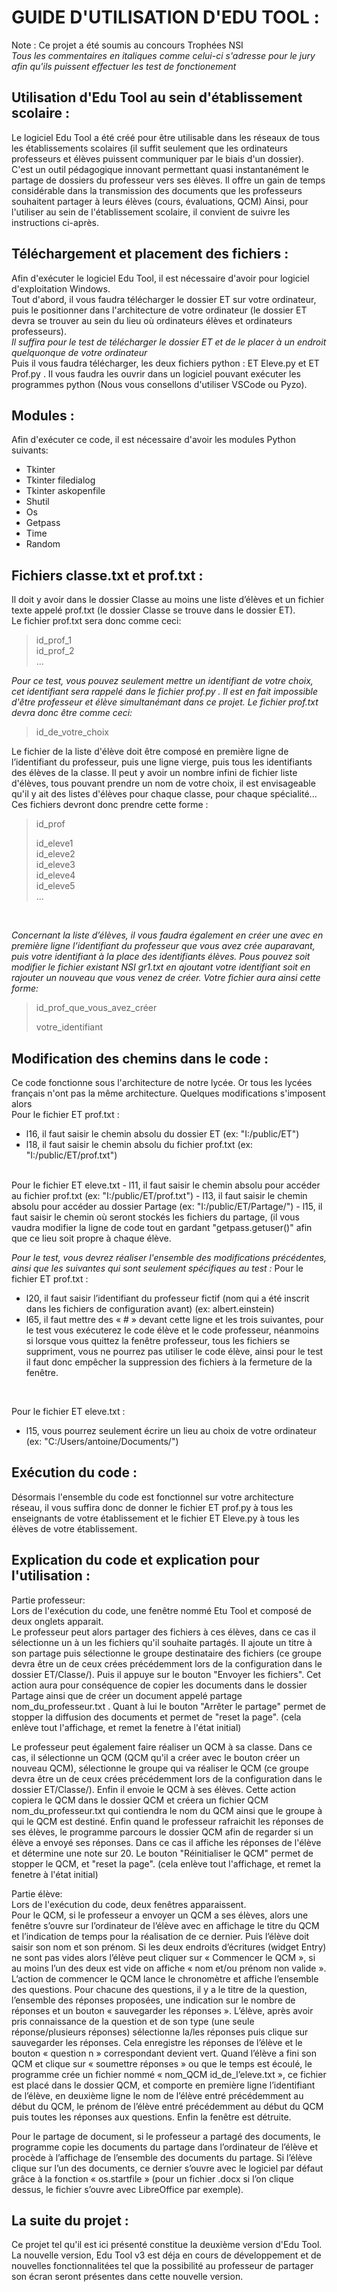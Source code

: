 # GUIDE D'UTILISATION D'EDU TOOL :

Note : Ce projet a été soumis au concours Trophées NSI
<br/>
*Tous les commentaires en italiques comme celui-ci s'adresse pour le jury afin qu'ils puissent effectuer les test de fonctionement*

Utilisation d'Edu Tool au sein d'établissement scolaire :
-----------------

Le logiciel Edu Tool a été créé pour être utilisable dans les réseaux de tous les établissements scolaires (il suffit seulement que les ordinateurs professeurs et élèves puissent communiquer par le biais d'un dossier). C'est un outil pédagogique innovant permettant quasi instantanément le partage de dossiers du professeur vers ses élèves. Il offre un gain de temps considérable dans la transmission des documents que les professeurs souhaitent partager à leurs élèves (cours, évaluations, QCM)
Ainsi, pour l'utiliser au sein de l'établissement scolaire, il convient de suivre les instructions ci-après.

Téléchargement et placement des fichiers :
-----------------
Afin d'exécuter le logiciel Edu Tool, il est nécessaire d'avoir pour logiciel d'exploitation Windows.
<br/>
Tout d'abord, il vous faudra télécharger le dossier ET sur votre ordinateur, puis le positionner dans l'architecture de votre ordinateur (le dossier ET devra se trouver au sein du lieu où ordinateurs élèves et ordinateurs professeurs).
<br/>
*Il suffira pour le test de télécharger le dossier ET et de le placer à un endroit quelquonque de votre ordinateur*
<br/>
Puis il vous faudra télécharger, les deux fichiers python : ET Eleve.py et ET Prof.py . Il vous faudra les ouvrir dans un logiciel pouvant exécuter les programmes python (Nous vous consellons d'utiliser VSCode ou Pyzo).

Modules :
-----------------
Afin d'exécuter ce code, il est nécessaire d'avoir les modules Python suivants:
-	Tkinter
-	Tkinter filedialog
-	Tkinter askopenfile
-	Shutil
-	Os
-	Getpass
-	Time
-	Random


Fichiers classe.txt et prof.txt :
-----------------

Il doit y avoir dans le dossier Classe au moins une liste d’élèves et un fichier texte appelé prof.txt (le dossier Classe se trouve dans le dossier ET).
<br/>
Le fichier prof.txt sera donc comme ceci:

>id_prof_1  
id_prof_2  
...

*Pour ce test, vous pouvez seulement mettre un identifiant de votre choix, cet identifiant sera rappelé dans le fichier prof.py . Il est en fait impossible d'être professeur et élève simultanémant dans ce projet. Le fichier prof.txt devra donc être comme ceci:*
>id_de_votre_choix


Le fichier de la liste d'élève doit être composé en première ligne de l’identifiant du professeur, puis une ligne vierge, puis tous les identifiants des élèves de la classe. Il peut y avoir un nombre infini de fichier liste d'élèves, tous pouvant prendre un nom de votre choix, il est envisageable qu'il y ait des listes d'élèves pour chaque classe, pour chaque spécialité... Ces fichiers devront donc prendre cette forme :

>id_prof  
>  
>id_eleve1  
id_eleve2  
id_eleve3  
id_eleve4  
id_eleve5  
...

<br/>

*Concernant la liste d’élèves, il vous faudra également en créer une avec en première ligne l’identifiant du professeur que vous avez crée auparavant, puis votre identifiant à la place des identifiants élèves. Pous pouvez soit modifier le fichier existant NSI gr1.txt en ajoutant votre identifiant soit en rajouter un nouveau que vous venez de créer. Votre fichier aura ainsi cette forme:*

>id_prof_que_vous_avez_créer  
>  
>votre_identifiant  

Modification des chemins dans le code :
-----------------

Ce code fonctionne sous l'architecture de notre lycée. Or tous les lycées français n'ont pas la même architecture. Quelques modifications s'imposent alors
<br/>
Pour le fichier ET prof.txt : 
- l16, il faut saisir le chemin absolu du dossier ET (ex: "I:/public/ET")
- l18, il faut saisir le chemin absolu du fichier prof.txt (ex: "I:/public/ET/prof.txt")
<br/>
Pour le fichier ET eleve.txt
- l11, il faut saisir le chemin absolu pour accéder au fichier prof.txt (ex: "I:/public/ET/prof.txt")
- l13, il faut saisir le chemin absolu pour accéder au dossier Partage (ex: "I:/public/ET/Partage/")
- l15, il faut saisir le chemin où seront stockés les fichiers du partage, (il vous vaudra modifier la ligne de code tout en gardant "getpass.getuser()" afin que ce lieu soit propre à chaque élève.

*Pour le test, vous devrez réaliser l'ensemble des modifications précédentes, ainsi que les suivantes qui sont seulement spécifiques au test :*
Pour le fichier ET prof.txt : 
- l20, il faut saisir l’identifiant du professeur fictif (nom qui a été inscrit dans les fichiers de configuration avant) (ex: albert.einstein)
- l65, il faut mettre des « # » devant cette ligne et les trois suivantes, pour le test vous exécuterez le code élève et le code professeur, néanmoins si lorsque vous quittez la fenêtre professeur, tous les fichiers se suppriment, vous ne pourrez pas utiliser le code élève, ainsi pour le test il faut donc empêcher la suppression des fichiers à la fermeture de la fenêtre.
<br/>

Pour le fichier ET eleve.txt : 
- l15, vous pourrez seulement écrire un lieu au choix de votre ordinateur (ex: "C:/Users/antoine/Documents/")




Exécution du code :
-----------------

Désormais l'ensemble du code est fonctionnel sur votre architecture réseau, il vous suffira donc de donner le fichier ET prof.py à tous les enseignants de votre établissement et le fichier ET Eleve.py à tous les élèves de votre établissement.


Explication du code et explication pour l'utilisation :
-----------------
Partie professeur:
<br/>
Lors de l'exécution du code, une fenêtre nommé Etu Tool et composé de deux onglets apparait.
<br/>
Le professeur peut alors partager des fichiers à ces élèves, dans ce cas il sélectionne un à un les fichiers qu'il souhaite partagés. Il ajoute un titre à son partage puis sélectionne le groupe destinataire des fichiers (ce groupe devra être un de ceux crées précédemment lors de la configuration dans le dossier ET/Classe/). Puis il appuye sur le bouton "Envoyer les fichiers". Cet action aura pour conséquence de copier les documents dans le dossier Partage ainsi que de créer un document appelé partage nom_du_professeur.txt . Quant à lui le bouton "Arrêter le partage" permet de stopper la diffusion des documents et permet de "reset la page". (cela enlève tout l'affichage, et remet la fenetre à l'état initial)
<br/>


Le professeur peut également faire réaliser un QCM à sa classe. Dans ce cas, il sélectionne un QCM (QCM qu'il a créer avec le bouton créer un nouveau QCM), sélectionne le groupe qui va réaliser le QCM (ce groupe devra être un de ceux crées précédemment lors de la configuration dans le dossier ET/Classe/). Enfin il envoie le QCM à ses élèves. Cette action copiera le QCM dans le dossier QCM et créera un fichier QCM nom_du_professeur.txt qui contiendra le nom du QCM ainsi que le groupe à qui le QCM est destiné. Enfin quand le professeur rafraichit les réponses de ses élèves, le programme parcours le dossier QCM afin de regarder si un élève a envoyé ses réponses. Dans ce cas il affiche les réponses de l'élève et détermine une note sur 20.
Le bouton "Réinitialiser le QCM" permet de stopper le QCM, et "reset la page". (cela enlève tout l'affichage, et remet la fenetre à l'état initial)
<br/>


Partie élève:
<br/>
Lors de l'exécution du code, deux fenêtres apparaissent.
<br/>
Pour le QCM, si le professeur a envoyer un QCM a ses élèves, alors une fenêtre s’ouvre sur l’ordinateur de l’élève avec en affichage le titre du QCM et l’indication de temps pour la réalisation de ce dernier. Puis l’élève doit saisir son nom et son prénom. Si les deux endroits d’écritures (widget Entry) ne sont pas vides alors l’élève peut cliquer sur « Commencer le QCM », si au moins l’un des deux est vide on affiche « nom et/ou prénom non valide ». L’action de commencer le QCM lance le chronomètre et affiche l’ensemble des questions. 
Pour chacune des questions, il y a le titre de la question, l’ensemble des réponses proposées, une indication sur le nombre de réponses et un bouton « sauvegarder les réponses ». L’élève, après avoir pris connaissance de la question et de son type (une seule réponse/plusieurs réponses) sélectionne la/les réponses puis clique sur sauvegarder les réponses. Cela enregistre les réponses de l’élève et le bouton « question n » correspondant devient vert. Quand l’élève a fini son QCM et clique sur « soumettre réponses » ou que le temps est écoulé, le programme crée un fichier nommé « nom_QCM id_de_l’eleve.txt », ce fichier est placé dans le dossier QCM, et comporte en première ligne l’identifiant de l’élève, en deuxième ligne le nom de l’élève entré précédemment au début du QCM, le prénom de l’élève entré précédemment au début du QCM puis toutes les réponses aux questions. Enfin la fenêtre est détruite.
<br/>


Pour le partage de document, si le professeur a partagé des documents, le programme copie les documents du partage dans l’ordinateur de l’élève et procède à l’affichage de l’ensemble des documents du partage. Si l’élève clique sur l’un des documents, ce dernier s’ouvre avec le logiciel par défaut grâce à la fonction « os.startfile » (pour un fichier .docx si l’on clique dessus, le fichier s’ouvre avec LibreOffice par exemple).

La suite du projet :
-----------------
Ce projet tel qu'il est ici présenté constitue la deuxième version d'Edu Tool.
<br/>
La nouvelle version, Edu Tool v3 est déja en cours de développement et de nouvelles fonctionnalitées tel que la possibilité au professeur de partager son écran seront présentes dans cette nouvelle version.
